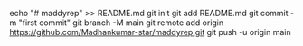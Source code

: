 echo "# maddyrep" >> README.md
git init
git add README.md
git commit -m "first commit"
git branch -M main
git remote add origin https://github.com/Madhankumar-star/maddyrep.git
git push -u origin main

